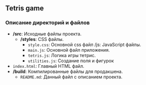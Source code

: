 ## Tetris game

### Описание директорий и файлов

- **/src**: Исходные файлы проекта.
  - **/styles**: CSS файлы.
    - `style.css`: Основной css файл
  /js: JavaScript файлы.
    - `main.js`: Основной файл приложения.
    - `tetris.js`: Логика игры тетрис.
    - `utilities.js`: Создание поля и фигурок
- `index.html`: Главный HTML файл.
- **/build**: Компилированные файлы для продакшена.
  - `README.md`: Данный файл с описанием проекта.
